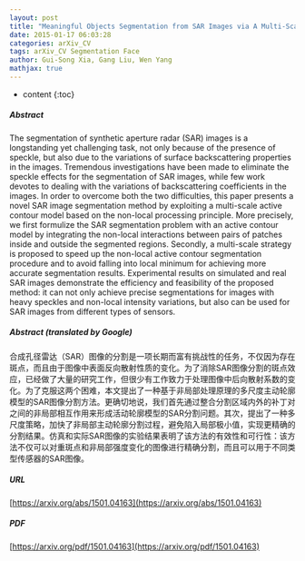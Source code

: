 ```yaml
---
layout: post
title: "Meaningful Objects Segmentation from SAR Images via A Multi-Scale Non-Local Active Contour Model"
date: 2015-01-17 06:03:28
categories: arXiv_CV
tags: arXiv_CV Segmentation Face
author: Gui-Song Xia, Gang Liu, Wen Yang
mathjax: true
---
```


* content
{:toc}

##### Abstract
The segmentation of synthetic aperture radar (SAR) images is a longstanding yet challenging task, not only because of the presence of speckle, but also due to the variations of surface backscattering properties in the images. Tremendous investigations have been made to eliminate the speckle effects for the segmentation of SAR images, while few work devotes to dealing with the variations of backscattering coefficients in the images. In order to overcome both the two difficulties, this paper presents a novel SAR image segmentation method by exploiting a multi-scale active contour model based on the non-local processing principle. More precisely, we first formulize the SAR segmentation problem with an active contour model by integrating the non-local interactions between pairs of patches inside and outside the segmented regions. Secondly, a multi-scale strategy is proposed to speed up the non-local active contour segmentation procedure and to avoid falling into local minimum for achieving more accurate segmentation results. Experimental results on simulated and real SAR images demonstrate the efficiency and feasibility of the proposed method: it can not only achieve precise segmentations for images with heavy speckles and non-local intensity variations, but also can be used for SAR images from different types of sensors.

##### Abstract (translated by Google)
合成孔径雷达（SAR）图像的分割是一项长期而富有挑战性的任务，不仅因为存在斑点，而且由于图像中表面反向散射性质的变化。为了消除SAR图像分割的斑点效应，已经做了大量的研究工作，但很少有工作致力于处理图像中后向散射系数的变化。为了克服这两个困难，本文提出了一种基于非局部处理原理的多尺度主动轮廓模型的SAR图像分割方法。更确切地说，我们首先通过整合分割区域内外的补丁对之间的非局部相互作用来形成活动轮廓模型的SAR分割问题。其次，提出了一种多尺度策略，加快了非局部主动轮廓分割过程，避免陷入局部极小值，实现更精确的分割结果。仿真和实际SAR图像的实验结果表明了该方法的有效性和可行性：该方法不仅可以对重斑点和非局部强度变化的图像进行精确分割，而且可以用于不同类型传感器的SAR图像。

##### URL
[https://arxiv.org/abs/1501.04163](https://arxiv.org/abs/1501.04163)

##### PDF
[https://arxiv.org/pdf/1501.04163](https://arxiv.org/pdf/1501.04163)

